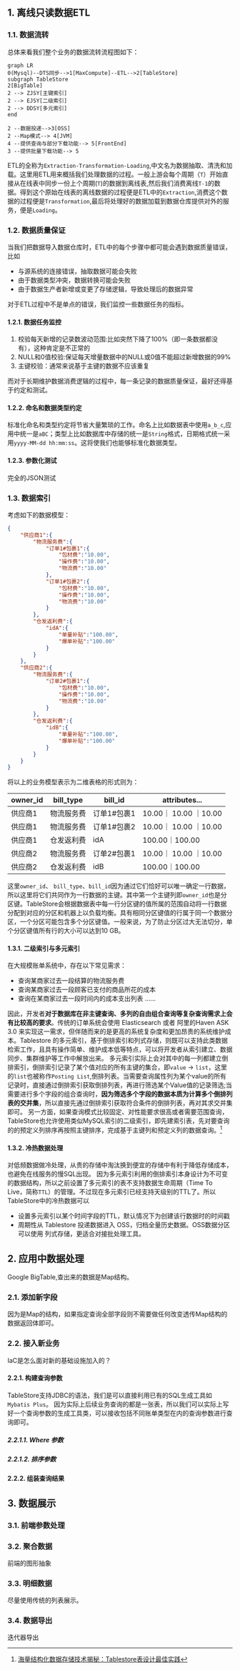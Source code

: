 ## 1. 离线只读数据ETL
### 1.1. 数据流转

总体来看我们整个业务的数据流转流程图如下：
```mermaid
graph LR
0(Mysql)--DTS同步-->1[MaxCompute]--ETL-->2[TableStore]
subgraph TableStore
2[BigTable]
2 --> ZJSY[主键索引]
2 --> EJSY[二级索引]
2 --> DDSY[多元索引]
end

2 --数据投递-->3[OSS]
2 --Map模式--> 4[JVM]
4 --提供查询与部分下载功能--> 5[FrontEnd]
3 --提供批量下载功能--> 5

```


ETL的全称为`Extraction-Transformation-Loading`,中文名为数据抽取、清洗和加载。这里用ETL用来概括我们处理数据的过程。一般上游会每个周期（`T`）开始直接从在线表中同步一份上个周期(`T`)的数据到离线表,然后我们消费离线`T-1`的数据。得到这个原始在线表的离线数据的过程便是ETL中的`Extraction`,消费这个数据的过程便是`Transformation`,最后将处理好的数据加载到数据仓库提供对外的服务，便是`Loading`。

### 1.2. 数据质量保证
当我们把数据导入数据仓库时，ETL中的每个步骤中都可能会遇到数据质量错误，比如

- 与源系统的连接错误，抽取数据可能会失败
- 由于数据类型冲突，数据转换可能会失败
- 由于数据生产者新增或变更了存储逻辑，导致处理后的数据异常

对于ETL过程中不是单点的错误，我们监控一些数据任务的指标。
#### 1.2.1. 数据任务监控
1. 校验每天新增的记录数波动范围:比如突然下降了100%（即一条数据都没有），这种肯定是不正常的
2. NULL和0值校验:保证每天增量数据中的NULL或0值不能超过新增数据的99%
3. 主键校验：通常来说基于主键的数据不应该重复

而对于长期维护数据消费逻辑的过程中，每一条记录的数据质量保证，最好还得基于约定和测试。
#### 1.2.2. 命名和数据类型约定
标准化命名和类型约定将节省大量繁琐的工作。命名上比如数据表中使用`a_b_c`,应用中统一是`aBC`；类型上比如数据库中存储的统一是`String`格式，日期格式统一采用`yyyy-MM-dd hh:mm:ss`。这将使我们也能够标准化数据类型。

#### 1.2.3. 参数化测试
完全的JSON测试
### 1.3. 数据索引
考虑如下的数据模型：
```json
{
    "供应商1":{
        "物流服务费":{
            "订单1#包裹1":{
                "包材费":"10.00",
                "操作费":"10.00",
                "物流费":"10.00"
            },
            "订单1#包裹2":{
                "包材费":"10.00",
                "操作费":"10.00",
                "物流费":"10.00"
            }
        },
        "仓发返利费":{
            "idA":{
                "单量补贴":"100.00",
                "爆单补贴":"100.00"
            }
        }
    },
    "供应商2":{
        "物流服务费":{
            "订单2#包裹1":{
                "包材费":"10.00",
                "操作费":"10.00",
                "物流费":"10.00"
            }
        },
        "仓发返利费":{
            "idB":{
                "单量补贴":"100.00",
                "爆单补贴":"100.00"
            }
        }
    }
}
```
将以上的业务模型表示为二维表格的形式则为：

| owner_id | bill_type |  bill_id   |     attributes...      |
| -------- | --------- | ---------- | ---------------------- |
| 供应商1   | 物流服务费  | 订单1#包裹1 | 10.00｜  10.00 ｜10.00 |
| 供应商1   | 物流服务费  | 订单1#包裹2 | 10.00｜  10.00 ｜10.00 |
| 供应商1   | 仓发返利费  | idA        | 100.00｜100.00         |
| 供应商2   | 物流服务费  | 订单2#包裹1 | 10.00｜  10.00 ｜10.00 |
| 供应商2   | 仓发返利费  | idB        | 100.00｜100.00         |



这里`owner_id`、 `bill_type`、`bill_id`因为通过它们恰好可以唯一确定一行数据，所以这里将它们共同作为一行数据的主键。其中第一个主键列即`owner_id`也是分区键。TableStore会根据数据表中每一行分区键的值所属的范围自动将一行数据分配到对应的分区和机器上以负载均衡。具有相同分区键值的行属于同一个数据分区，一个分区可能包含多个分区键值。一般来说，为了防止分区过大无法切分，单个分区键值所有行的大小可以达到10 GB。
#### 1.3.1. 二级索引与多元索引
在大规模账单系统中，存在以下常见需求：

- 查询某商家过去一段结算的物流服务费
- 查询某商家过去一段顾客已支付的商品所花的成本
- 查询在某商家过去一段时间内的成本支出列表
……

因此，开发者**对于数据库在非主键查询、多列的自由组合查询等复杂查询需求上会有比较高的要求**。传统的订单系统会使用 Elasticsearch 或者 阿里的Haven ASK 3.0 来实现这一需求，但伴随而来的是更高的系统复杂度和更加昂贵的系统维护成本。Tablestore 的多元索引，基于倒排索引和列式存储，则既可以支持此类数据检索工作，且具有操作简单、维护成本低等特点，可以将开发者从索引建立、数据同步、集群维护等工作中解放出来。
多元索引实际上会对其中的每一列都建立倒排索引，倒排索引记录了某个值对应的所有主键的集合，即`value` -> `list`，这里的`list`也被称作`Posting List`,倒排列表。当需要查询属性列为某个value的所有记录时，直接通过倒排索引获取倒排列表，再进行筛选某个Value值的记录筛选;当需要进行多个字段的组合查询时，**因为筛选多个字段的数据本质为计算多个倒排列表的交并集**，所以直接先通过倒排索引获取符合条件的倒排列表，再对其求交并集即可。
另一方面，如果查询模式比较固定、对性能要求很高或者需要范围查询，TableStore也允许使用类似MySQL索引的二级索引，即先建索引表，先对要查询的的预定义列排序再按照主键排序，完成基于主键列和预定义列的数据查询。[^tablestore]

[^tablestore]:[海量结构化数据存储技术揭秘：Tablestore表设计最佳实践](https://developer.aliyun.com/article/711715)

#### 1.3.2. 冷热数据处理
对低频数据做冷处理，从贵的存储中淘汰换到便宜的存储中有利于降低存储成本，也避免在线服务的慢SQL出现。
因为多元索引利用的倒排索引本身设计为不可变的数据结构，所以之前设置了多元索引的表不支持数据生命周期（Time To Live，简称`TTL`）的管理。不过现在多元索引已经支持天级别的TTL了。所以TableStore中的冷热数据可以

- 设置多元索引以某个时间字段的TTL，默认情况下为创建该行数据时的时间戳
- 周期性从 Tablestore 投递数据进入 OSS，归档全量历史数据。OSS数据分区可以使用 列式存储，更适合对接批处理工具。

## 2. 应用中数据处理
Google BigTable,查出来的数据是Map结构。
### 2.1. 添加新字段
因为是Map的结构，如果指定查询全部字段则不需要做任何改变透传Map结构的数据返回体即可。

### 2.2. 接入新业务
IaC是怎么面对新的基础设施加入的？
#### 2.2.1. 构建查询参数
TableStore支持JDBC的语法，我们是可以直接利用已有的SQL生成工具如`Mybatis Plus`。
因为实际上后续业务查询的都是一张表，所以我们可以实际上写好一个查询参数的生成工具类，可以接收包括不同账单类型在内的查询参数进行查询即可。
##### 2.2.1.1. Where 参数
##### 2.2.1.2. 排序参数
#### 2.2.2. 组装查询结果
## 3. 数据展示
### 3.1. 前端参数处理
### 3.2. 聚合数据
前端的图形抽象

### 3.3. 明细数据
尽量使用传统的列表展示。
### 3.4. 数据导出
迭代器导出